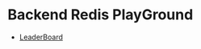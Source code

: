 # Backend Redis PlayGround

- [LeaderBoard](https://github.com/bestdevhyo1225/backend-redis-playground/tree/main/leader-board)
